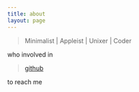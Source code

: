 ```yaml
---
title: about
layout: page
---
```


> Minimalist | Appleist | Unixer | Coder

who involved in 

> [github](https://github.com/dycc)

to reach me

